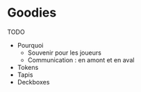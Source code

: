 # Goodies

TODO

- Pourquoi
    - Souvenir pour les joueurs
    - Communication : en amont et en aval
- Tokens
- Tapis
- Deckboxes
